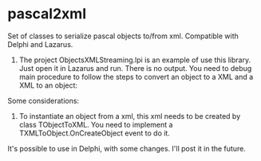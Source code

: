 # pascal2xml
Set of classes to serialize pascal objects to/from xml. Compatible with Delphi and Lazarus.

1. The project ObjectsXMLStreaming.lpi is an example of use this library. Just open it in Lazarus and run. There is no output. You need to debug main procedure to follow the steps to convert an object to a XML and a XML to an object:

Some considerations:

1. To instantiate an object from a xml, this xml needs to be created by class TObjectToXML. You need to implement a TXMLToObject.OnCreateObject event to do it. 


It's possible to use in Delphi, with some changes. I'll post it in the future.
